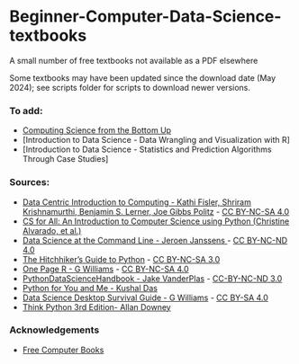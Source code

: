 # Beginner-Computer-Data-Science-textbooks
A small number of free textbooks not available as a PDF elsewhere

Some textbooks may have been updated since the download date (May 2024); see scripts folder for scripts to download newer versions.

### To add:
- [Computing Science from the Bottom Up](https://www.bottomupcs.com)
- [Introduction to Data Science - Data Wrangling and Visualization with R]
- [Introduction to Data Science - Statistics and Prediction Algorithms Through Case Studies]

### Sources:
- [Data Centric Introduction to Computing - Kathi Fisler, Shriram Krishnamurthi, Benjamin S. Lerner, Joe Gibbs Politz](https://dcic-world.org/) - [CC BY-NC-SA 4.0](https://creativecommons.org/licenses/by-nc-sa/4.0/)
- [CS for All: An Introduction to Computer Science using Python (Christine Alvarado, et al.)](https://web.archive.org/web/20190910144836/https://www.cs.hmc.edu/csforallbook/Introduction/Introduction.html)
- [Data Science at the Command Line - Jeroen Janssens ](https://jeroenjanssens.com/dsatcl/) - [CC BY-NC-ND 4.0](https://creativecommons.org/licenses/by-nc-nd/4.0/)
- [The Hitchhiker’s Guide to Python](https://docs.python-guide.org/) - [CC BY-NC-SA 3.0](https://creativecommons.org/licenses/by-nc-sa/3.0/)
- [One Page R - G Williams](https://togaware.com/onepager.html) - [CC BY-NC-SA 4.0](https://creativecommons.org/licenses/by-nc-sa/4.0/)
- [PythonDataScienceHandbook - Jake VanderPlas](https://jakevdp.github.io/PythonDataScienceHandbook) - [CC-BY-NC-ND 3.0](https://creativecommons.org/licenses/by-nc-nd/3.0/us/legalcode)
- [Python for You and Me - Kushal Das](https://pymbook.readthedocs.io/en/latest/)
- [Data Science Desktop Survival Guide - G Williams](https://onepager.togaware.com/) - [CC BY-SA 4.0](https://creativecommons.org/licenses/by-sa/4.0/)
- [Think Python 3rd Edition- Allan Downey](https://allendowney.github.io/ThinkPython/)


### Acknowledgements
- [Free Computer Books](https://freecomputerbooks.com/CS-for-All.html)
